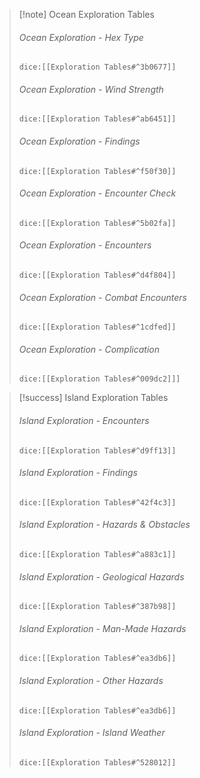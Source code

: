 > [!note] Ocean Exploration Tables
> ###### Ocean Exploration - Hex Type
>`dice:[[Exploration Tables#^3b0677]]`
>
>###### Ocean Exploration - Wind Strength
>`dice:[[Exploration Tables#^ab6451]]`
>
>###### Ocean Exploration - Findings
>`dice:[[Exploration Tables#^f50f30]]`
>
>###### Ocean Exploration - Encounter Check
>`dice:[[Exploration Tables#^5b02fa]]`
>
>###### Ocean Exploration - Encounters
>`dice:[[Exploration Tables#^d4f804]]`
>
>###### Ocean Exploration - Combat Encounters
>`dice:[[Exploration Tables#^1cdfed]]`
>
>###### Ocean Exploration - Complication
>`dice:[[Exploration Tables#^009dc2]]]`

> [!success] Island Exploration Tables
> ###### Island Exploration - Encounters
>`dice:[[Exploration Tables#^d9ff13]]`
>
>###### Island Exploration - Findings
>`dice:[[Exploration Tables#^42f4c3]]`
>
>###### Island Exploration - Hazards & Obstacles
>`dice:[[Exploration Tables#^a883c1]]`
>
>###### Island Exploration - Geological Hazards
>`dice:[[Exploration Tables#^387b98]]`
>
>###### Island Exploration - Man-Made Hazards
>`dice:[[Exploration Tables#^ea3db6]]`
>
>###### Island Exploration - Other Hazards
>`dice:[[Exploration Tables#^ea3db6]]`
>
>###### Island Exploration - Island Weather
>`dice:[[Exploration Tables#^528012]]`
>